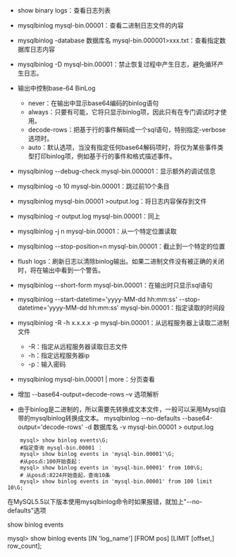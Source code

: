 

* show binary logs：查看日志列表
* mysqlbinlog mysql-bin.00001：查看二进制日志文件的内容
* mysqlbinlog -database 数据库名 mysql-bin.000001>xxx.txt：查看指定数据库日志内容
* mysqlbinlog -D mysql-bin.00001：禁止恢复过程中产生日志，避免循环产生日志。
* 输出中控制base-64 BinLog
    * never：在输出中显示base64编码的binlog语句
    * always：只要有可能，它将只显示binlog项，因此只有在专门调试时才使用。
    * decode-rows：把基于行的事件解码成一个sql语句，特别指定-verbose选项时。
    * auto：默认选项，当没有指定任何base64解码项时，将仅为某些事件类型打印binlog项，例如基于行的事件和格式描述事件。
* mysqlbinlog --debug-check mysql-bin.000001：显示额外的调试信息
* mysqlbinlog -o 10 mysql-bin.00001：跳过前10个条目
* mysqlbinlog mysql-bin.00001 >output.log：将日志内容保存到文件
* mysqlbinlog -r output.log mysql-bin.00001：同上
* mysqlbinlog -j n mysql-bin.00001：从一个特定位置读取
* mysqlbinlog --stop-position=n mysql-bin.00001：截止到一个特定的位置
* flush logs：刷新日志以清除binlog输出。如果二进制文件没有被正确的关闭时，将在输出中看到一个警告。
* mysqlbinlog --short-form mysql-bin.00001：在输出时只显示sql语句
* mysqlbinlog --start-datetime='yyyy-MM-dd hh:mm:ss' --stop-datetime='yyyy-MM-dd hh:mm:ss' mysql-bin.00001：指定读取的时间段
* mysqlbinlog -R -h x.x.x.x -p mysql-bin.00001：从远程服务器上读取二进制文件
    * -R：指定从远程服务器读取日志文件
    * -h：指定远程服务器ip
    * -p：输入密码

* mysqlbinlog mysql-bin.00001 | more：分页查看
* 增加 --base64-output=decode-rows –v 选项解析

* 由于binlog是二进制的，所以需要先转换成文本文件，一般可以采用Mysql自带的mysqlbinlog转换成文本。
    mysqlbinlog --no-defaults --base64-output='decode-rows' -d 数据库名 -v mysql-bin.00001 > output.log

```
    mysql> show binlog events\G;
    #指定查询 mysql-bin.00001 ：
    mysql> show binlog events in 'mysql-bin.00001'\G;
    #从pos点:100开始查起：
    mysql> show binlog events in 'mysql-bin.00001' from 100\G;
    # 从pos点:8224开始查起，查询10条
    mysql> show binlog events in 'mysql-bin.00001' from 100 limit 10\G;

```

在MySQL5.5以下版本使用mysqlbinlog命令时如果报错，就加上"--no-defaults"选项


show binlog events

mysql> show binlog events [IN 'log_name'] [FROM pos] [LIMIT [offset,] row_count];